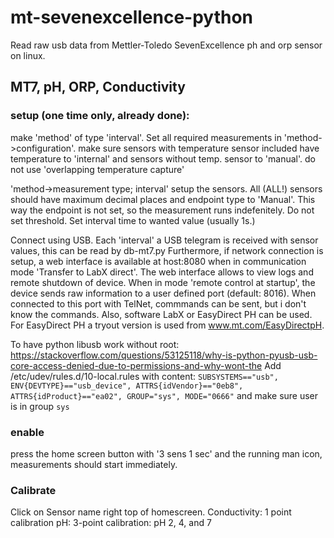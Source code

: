 # mt-sevenexcellence-python

Read raw usb data from Mettler-Toledo SevenExcellence ph and orp sensor on linux.


## MT7, pH, ORP, Conductivity
### setup (one time only, already done):
make 'method' of type 'interval'. Set all required measurements in 'method->configuration'.
make sure sensors with temperature sensor included have temperature to 'internal' and sensors without temp. sensor to 'manual'.
do not use 'overlapping temperature capture'

'method->measurement type; interval' setup the sensors. 
All (ALL!) sensors should have maximum decimal places and endpoint type to 'Manual'.
This way the endpoint is not set, so the measurement runs indefenitely.
Do not set threshold. Set interval time to wanted value (usually 1s.)

Connect using USB. Each 'interval' a USB telegram is received with sensor values, this can be read by db-mt7.py
Furthermore, if network connection is setup, a web interface is available at host:8080 when in communication mode 'Transfer to LabX direct'.
The web interface allows to view logs and remote shutdown of device.
When in mode 'remote control at startup', the device sends raw information to a user defined port (default: 8016).
When connected to this port with TelNet, commmands can be sent, but i don't know the commands.
Also, software LabX or EasyDirect PH can be used. For EasyDirect PH a tryout version is used from www.mt.com/EasyDirectpH. 

To have python libusb work without root: https://stackoverflow.com/questions/53125118/why-is-python-pyusb-usb-core-access-denied-due-to-permissions-and-why-wont-the
Add /etc/udev/rules.d/10-local.rules with content:
`SUBSYSTEMS=="usb", ENV{DEVTYPE}=="usb_device", ATTRS{idVendor}=="0eb8", ATTRS{idProduct}=="ea02", GROUP="sys", MODE="0666"`
and make sure user is in group `sys`

### enable
press the home screen button with '3 sens 1 sec' and the running man icon, measurements should start immediately.

### Calibrate
Click on Sensor name right top of homescreen.
Conductivity: 1 point calibration
pH: 3-point calibration: pH 2, 4, and 7
